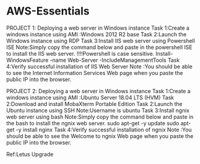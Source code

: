 # AWS-Essentials

PROJECT 1:
Deploying a web server in Windows instance
Task 1:Create a windows instance using AMI :Windows 2012 R2 base
Task 2:Launch the Windows instance using RDP
Task 3:Install IIS web server using Powershell ISE
Note:Simply copy the command below and paste in the powershell ISE to install the IIS web server.
!!!!Powershell is case sensitive.
Install-WindowsFeature -name Web-Server -IncludeManagementTools
Task 4:Verify successful installation of IIS Web Server
Note :You should be able to see the Internet Information Services Web page when you paste the public IP
into the browser.


PROJECT 2:
Deploying a web server in Windows instance
Task 1:Create a windows instance using AMI :Ubuntu Server 18.04 LTS (HVM)
Task 2:Download and install MobaXterm Portable Edition
Task 2:Launch the Ubuntu instance using SSH
Note:Username is ubuntu
Task 3:Install ngnix web server using bash
Note:Simply copy the command below and paste in the bash to install the ngnix web server.
sudo apt-get -y update
sudo apt-get -y install nginx
Task 4:Verify successful installation of ngnix
Note :You should be able to see the Welcome to ngnix Web page when you paste the public IP into the
browser.

Ref:Letus Upgrade
